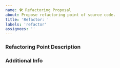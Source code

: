 ```yaml
---
name: 🛠️ Refactoring Proposal
about: Propose refactoring point of source code.
title: 'Refactor: '
labels: 'refactor'
assignees: ''
---
```


### Refactoring Point Description
<!--A clear and concise description of what point you want to refactor-->

### Additional Info
<!--Supplementary information associated with this issue-->